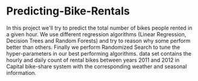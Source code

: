 # Predicting-Bike-Rentals
In this project we'll try to predict the total number of bikes people rented in a given hour. We use different regression algorithms (Linear Regression, Decision Trees and Random Forests) and try to reason why some perform better than others. Finally we perform Randomized Search to tune the hyper-parameters in our best performing algorithms. data set contains the hourly and daily count of rental bikes between years 2011 and 2012 in Capital bike-share system with the corresponding weather and seasonal information.
